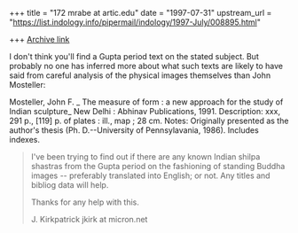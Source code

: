 +++
title = "172 mrabe at artic.edu"
date = "1997-07-31"
upstream_url = "https://list.indology.info/pipermail/indology/1997-July/008895.html"

+++
[Archive link](https://list.indology.info/pipermail/indology/1997-July/008895.html)

 I don't think you'll find a Gupta period text on the stated subject.  But
probably no one has inferred more about what such texts are likely to have
said from careful analysis of the physical images themselves than John
Mosteller:

 Mosteller, John F. _ The measure of form : a new approach for the study of
Indian sculpture_ New Delhi : Abhinav Publications, 1991. Description:
xxx, 291 p., [119] p. of plates : ill., map ; 28 cm.
 Notes:  Originally presented as the author's thesis (Ph.
                 D.--University of Pennsylavania, 1986).
              Includes indexes.


>I've been trying to find out if there are any known Indian shilpa
>shastras from the Gupta period on the fashioning of standing Buddha
>images -- preferably translated into English; or not. Any titles and
>bibliog data will help.
>
>Thanks for any help with this.
>
>J. Kirkpatrick
>jkirk at micron.net







